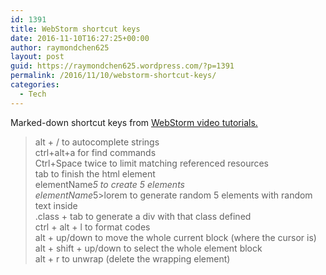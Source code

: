 ```yaml
---
id: 1391
title: WebStorm shortcut keys
date: 2016-11-10T16:27:25+00:00
author: raymondchen625
layout: post
guid: https://raymondchen625.wordpress.com/?p=1391
permalink: /2016/11/10/webstorm-shortcut-keys/
categories:
  - Tech
---
```

Marked-down shortcut keys from [WebStorm video tutorials.](https://www.jetbrains.com/webstorm/documentation/)

> alt + / to autocomplete strings  
> ctrl+alt+a for find commands  
> Ctrl+Space twice to limit matching referenced resources  
> tab to finish the html element  
> elementName*5 to create 5 elements  
> elementName*5>lorem to generate random 5 elements with random text inside  
> .class + tab to generate a div with that class defined  
> ctrl + alt + l to format codes  
> alt + up/down to move the whole current block (where the cursor is)  
> alt + shift + up/down to select the whole element block  
> alt + r to unwrap (delete the wrapping element)